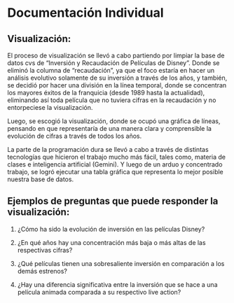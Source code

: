 # Documentación Individual

## Visualización:
El proceso de visualización se llevó a cabo partiendo por limpiar la base de datos cvs de “Inversión y Recaudación de Películas de Disney”. Donde se eliminó la columna de “recaudación”, ya que el foco estaría en hacer un análisis evolutivo solamente de su inversión a través de los años, y también, se decidió por hacer una división en la línea temporal, donde se concentran los mayores éxitos de la franquicia (desde 1989 hasta la actualidad), eliminando así toda película que no tuviera cifras en la recaudación y no entorpeciese la visualización. 


Luego, se escogió la visualización, donde se ocupó una gráfica de líneas, pensando en que representaría de una manera clara y comprensible la evolución de cifras a través de todos los años. 

La parte de la programación dura se llevó a cabo a través de distintas tecnologías que hicieron el trabajo mucho más fácil, tales como, materia de clases e inteligencia artificial (Gemini). Y luego de un arduo y concentrado trabajo, se logró ejecutar una tabla gráfica que representa lo mejor posible nuestra base de datos. 


## Ejemplos de preguntas que puede responder la visualización:

 1. ¿Cómo ha sido la evolución de inversión en las películas Disney?
 
2. ¿En qué años hay una concentración más baja o más altas de las respectivas cifras?

3. ¿Qué películas tienen una sobresaliente inversión en comparación a los demás estrenos?

4. ¿Hay una diferencia significativa entre la inversión que se hace a una película animada comparada a su respectivo live action?
